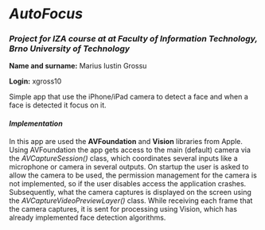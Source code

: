 # _AutoFocus_
### _Project for IZA course at at Faculty of Information Technology, Brno University of Technology_

**Name and surname:** Marius Iustin Grossu

**Login:** xgross10

Simple app that use the iPhone/iPad camera to detect a face and when a face is detected it focus on it.

#### _Implementation_

In this app are used the **AVFoundation** and **Vision** libraries from Apple. Using AVFoundation the app gets access to the main (default) camera via the _AVCaptureSession()_ class, which coordinates several inputs like a microphone or camera in several outputs. On startup the user is asked to allow the camera to be used, the permission management for the camera is not implemented, so if the user disables access the application crashes. Subsequently, what the camera captures is displayed on the screen using the _AVCaptureVideoPreviewLayer()_ class. While receiving each frame that the camera captures, it is sent for processing using Vision, which has already implemented face detection algorithms.


